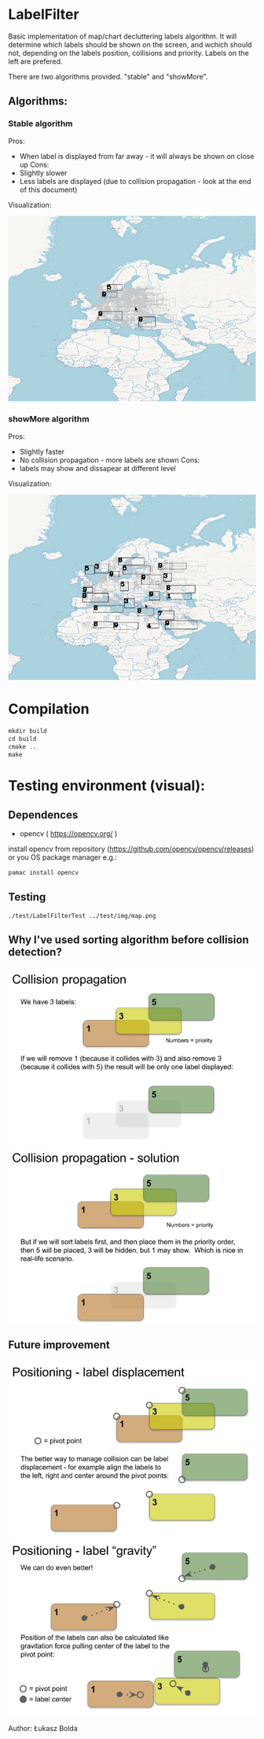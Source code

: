 
# LabelFilter

Basic implementation of map/chart decluttering labels algorithm.
It will determine which labels should be shown on the screen, and wchich should not, depending on the labels position, collisions and priority. Labels on the left are prefered.

There are two algorithms provided. "stable" and "showMore".

## Algorithms:

### Stable algorithm

Pros:
 - When label is displayed from far away - it will always be shown on close up
Cons:
 - Slightly slower
 - Less labels are displayed (due to collision propagation - look at the end of this document)


Visualization:

![Visualization of the algorithm](img/sneak_peak_visualization_stable.gif "Visualization of stable algorithm")


### showMore algorithm

Pros:
 - Slightly faster
 - No collision propagation - more labels are shown
Cons:
 - labels may show and dissapear at different level



Visualization:

![Visualization of the algorithm](img/sneak_peak_visualization.gif "Visualization of showMore algorithm")


# Compilation

```
mkdir build
cd build
cmake ..
make
```

# Testing environment (visual):
## Dependences

- opencv ( https://opencv.org/ )

install opencv from repository (https://github.com/opencv/opencv/releases) or you OS package manager e.g.:
```
pamac install opencv
```

## Testing

```
./test/LabelFilterTest ../test/img/map.png
```


## Why I've used sorting algorithm before collision detection?

![Positioning labels example](img/positioning_labels1.jpg?raw=true "Example 1")
![Positioning labels example](img/positioning_labels2.jpg?raw=true "Example 2")


## Future improvement

![Positioning labels example](img/positioning_labels3.jpg?raw=true "Example 3")
![Positioning labels example](img/positioning_labels4.jpg?raw=true "Example 4")


Author: Łukasz Bolda